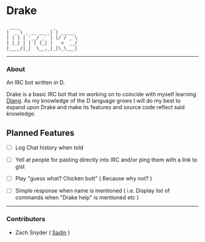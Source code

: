 # Drake
```
 ____            _        
|  _ \ _ __ __ _| | _____ 
| | | | '__/ _` | |/ / _ \
| |_| | | | (_| |   <  __/
|____/|_|  \__,_|_|\_\___|
```
---

### About

An IRC bot written in D.

Drake is a basic IRC bot that im working on to coincide with myself learning [Dlang](http://dlang.org/ ). As my knowledge of the D language grows I will do my best to expand upon Drake and make its features and source code reflect said knowledge.

## Planned Features

- [ ] Log Chat history when told
- [ ] Yell at people for pasting directly into IRC and/or ping them with a link to gist
- [ ] Play "guess what? Chicken butt" ( Because why not? )
- [ ] Simple response when name is mentioned ( i.e. Display list of commands when "Drake help" is mentioned etc )



---
### Contributors
* Zach Snyder ( [Sadin](http://github.com/Sadin) )
